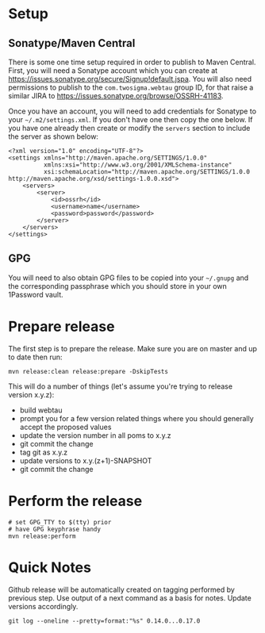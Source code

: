 # Setup

## Sonatype/Maven Central

There is some one time setup required in order to publish to Maven Central.  First, you will need a Sonatype account which
you can create at https://issues.sonatype.org/secure/Signup!default.jspa.  You will also need permissions to publish to
the `com.twosigma.webtau` group ID, for that raise a similar JIRA to https://issues.sonatype.org/browse/OSSRH-41183.

Once you have an account, you will need to add credentials for Sonatype to your `~/.m2/settings.xml`.  If you don't have
one then copy the one below.  If you have one already then create or modify the `servers` section to include the server
as shown below:

```
<?xml version="1.0" encoding="UTF-8"?>
<settings xmlns="http://maven.apache.org/SETTINGS/1.0.0"
          xmlns:xsi="http://www.w3.org/2001/XMLSchema-instance"
          xsi:schemaLocation="http://maven.apache.org/SETTINGS/1.0.0 http://maven.apache.org/xsd/settings-1.0.0.xsd">
    <servers>
        <server>
            <id>ossrh</id>
            <username>name</username>
            <password>password</password>
        </server>
    </servers>
</settings>
```

## GPG

You will need to also obtain GPG files to be copied into your `~/.gnupg` and the corresponding passphrase which you should
store in your own 1Password vault.


# Prepare release

The first step is to prepare the release.  Make sure you are on master and up to date then run:

```
mvn release:clean release:prepare -DskipTests
```

This will do a number of things (let's assume you're trying to release version x.y.z):
* build webtau
* prompt you for a few version related things where you should generally accept the proposed values
* update the version number in all poms to x.y.z
* git commit the change
* tag git as x.y.z
* update versions to x.y.(z+1)-SNAPSHOT
* git commit the change

# Perform the release

```
# set GPG_TTY to $(tty) prior
# have GPG keyphrase handy 
mvn release:perform
```

# Quick Notes

Github release will be automatically created on tagging performed by previous step.
Use output of a next command as a basis for notes. Update versions accordingly. 

```
git log --oneline --pretty=format:"%s" 0.14.0...0.17.0
```
